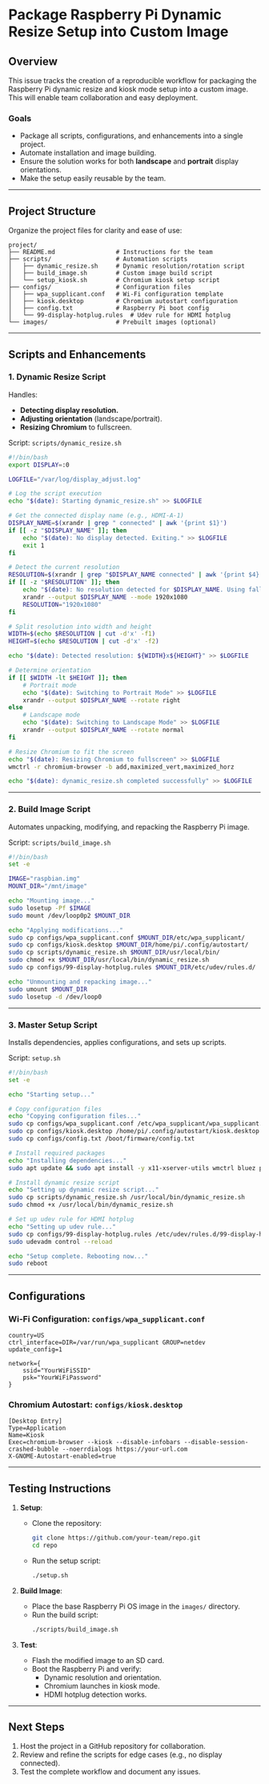 # Package Raspberry Pi Dynamic Resize Setup into Custom Image

## **Overview**
This issue tracks the creation of a reproducible workflow for packaging the Raspberry Pi dynamic resize and kiosk mode setup into a custom image. This will enable team collaboration and easy deployment.

### **Goals**
- Package all scripts, configurations, and enhancements into a single project.
- Automate installation and image building.
- Ensure the solution works for both **landscape** and **portrait** display orientations.
- Make the setup easily reusable by the team.

---

## **Project Structure**
Organize the project files for clarity and ease of use:

```
project/
├── README.md                 # Instructions for the team
├── scripts/                  # Automation scripts
│   ├── dynamic_resize.sh     # Dynamic resolution/rotation script
│   ├── build_image.sh        # Custom image build script
│   └── setup_kiosk.sh        # Chromium kiosk setup script
├── configs/                  # Configuration files
│   ├── wpa_supplicant.conf   # Wi-Fi configuration template
│   ├── kiosk.desktop         # Chromium autostart configuration
│   ├── config.txt            # Raspberry Pi boot config
│   └── 99-display-hotplug.rules  # Udev rule for HDMI hotplug
└── images/                   # Prebuilt images (optional)
```

---

## **Scripts and Enhancements**

### **1. Dynamic Resize Script**
Handles:
- **Detecting display resolution.**
- **Adjusting orientation** (landscape/portrait).
- **Resizing Chromium** to fullscreen.

Script: `scripts/dynamic_resize.sh`
```bash
#!/bin/bash
export DISPLAY=:0

LOGFILE="/var/log/display_adjust.log"

# Log the script execution
echo "$(date): Starting dynamic_resize.sh" >> $LOGFILE

# Get the connected display name (e.g., HDMI-A-1)
DISPLAY_NAME=$(xrandr | grep " connected" | awk '{print $1}')
if [[ -z "$DISPLAY_NAME" ]]; then
    echo "$(date): No display detected. Exiting." >> $LOGFILE
    exit 1
fi

# Detect the current resolution
RESOLUTION=$(xrandr | grep "$DISPLAY_NAME connected" | awk '{print $4}' | cut -d'+' -f1)
if [[ -z "$RESOLUTION" ]]; then
    echo "$(date): No resolution detected for $DISPLAY_NAME. Using fallback resolution 1920x1080." >> $LOGFILE
    xrandr --output $DISPLAY_NAME --mode 1920x1080
    RESOLUTION="1920x1080"
fi

# Split resolution into width and height
WIDTH=$(echo $RESOLUTION | cut -d'x' -f1)
HEIGHT=$(echo $RESOLUTION | cut -d'x' -f2)

echo "$(date): Detected resolution: ${WIDTH}x${HEIGHT}" >> $LOGFILE

# Determine orientation
if [[ $WIDTH -lt $HEIGHT ]]; then
    # Portrait mode
    echo "$(date): Switching to Portrait Mode" >> $LOGFILE
    xrandr --output $DISPLAY_NAME --rotate right
else
    # Landscape mode
    echo "$(date): Switching to Landscape Mode" >> $LOGFILE
    xrandr --output $DISPLAY_NAME --rotate normal
fi

# Resize Chromium to fit the screen
echo "$(date): Resizing Chromium to fullscreen" >> $LOGFILE
wmctrl -r chromium-browser -b add,maximized_vert,maximized_horz

echo "$(date): dynamic_resize.sh completed successfully" >> $LOGFILE
```

---

### **2. Build Image Script**
Automates unpacking, modifying, and repacking the Raspberry Pi image.

Script: `scripts/build_image.sh`
```bash
#!/bin/bash
set -e

IMAGE="raspbian.img"
MOUNT_DIR="/mnt/image"

echo "Mounting image..."
sudo losetup -Pf $IMAGE
sudo mount /dev/loop0p2 $MOUNT_DIR

echo "Applying modifications..."
sudo cp configs/wpa_supplicant.conf $MOUNT_DIR/etc/wpa_supplicant/
sudo cp configs/kiosk.desktop $MOUNT_DIR/home/pi/.config/autostart/
sudo cp scripts/dynamic_resize.sh $MOUNT_DIR/usr/local/bin/
sudo chmod +x $MOUNT_DIR/usr/local/bin/dynamic_resize.sh
sudo cp configs/99-display-hotplug.rules $MOUNT_DIR/etc/udev/rules.d/

echo "Unmounting and repacking image..."
sudo umount $MOUNT_DIR
sudo losetup -d /dev/loop0
```

---

### **3. Master Setup Script**
Installs dependencies, applies configurations, and sets up scripts.

Script: `setup.sh`
```bash
#!/bin/bash
set -e

echo "Starting setup..."

# Copy configuration files
echo "Copying configuration files..."
sudo cp configs/wpa_supplicant.conf /etc/wpa_supplicant/wpa_supplicant.conf
sudo cp configs/kiosk.desktop /home/pi/.config/autostart/kiosk.desktop
sudo cp configs/config.txt /boot/firmware/config.txt

# Install required packages
echo "Installing dependencies..."
sudo apt update && sudo apt install -y x11-xserver-utils wmctrl bluez python3-uinput

# Install dynamic resize script
echo "Setting up dynamic resize script..."
sudo cp scripts/dynamic_resize.sh /usr/local/bin/dynamic_resize.sh
sudo chmod +x /usr/local/bin/dynamic_resize.sh

# Set up udev rule for HDMI hotplug
echo "Setting up udev rule..."
sudo cp configs/99-display-hotplug.rules /etc/udev/rules.d/99-display-hotplug.rules
sudo udevadm control --reload

echo "Setup complete. Rebooting now..."
sudo reboot
```

---

## **Configurations**

### **Wi-Fi Configuration**: `configs/wpa_supplicant.conf`
```plaintext
country=US
ctrl_interface=DIR=/var/run/wpa_supplicant GROUP=netdev
update_config=1

network={
    ssid="YourWiFiSSID"
    psk="YourWiFiPassword"
}
```

### **Chromium Autostart**: `configs/kiosk.desktop`
```plaintext
[Desktop Entry]
Type=Application
Name=Kiosk
Exec=chromium-browser --kiosk --disable-infobars --disable-session-crashed-bubble --noerrdialogs https://your-url.com
X-GNOME-Autostart-enabled=true
```

---

## **Testing Instructions**

1. **Setup**:
   - Clone the repository:
     ```bash
     git clone https://github.com/your-team/repo.git
     cd repo
     ```
   - Run the setup script:
     ```bash
     ./setup.sh
     ```

2. **Build Image**:
   - Place the base Raspberry Pi OS image in the `images/` directory.
   - Run the build script:
     ```bash
     ./scripts/build_image.sh
     ```

3. **Test**:
   - Flash the modified image to an SD card.
   - Boot the Raspberry Pi and verify:
     - Dynamic resolution and orientation.
     - Chromium launches in kiosk mode.
     - HDMI hotplug detection works.

---

## **Next Steps**
1. Host the project in a GitHub repository for collaboration.
2. Review and refine the scripts for edge cases (e.g., no display connected).
3. Test the complete workflow and document any issues.
